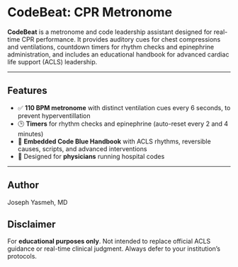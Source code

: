 # CodeBeat: CPR Metronome

**CodeBeat** is a metronome and code leadership assistant designed for real-time CPR performance. It provides auditory cues for chest compressions and ventilations, countdown timers for rhythm checks and epinephrine administration, and includes an educational handbook for advanced cardiac life support (ACLS) leadership.

---

## Features

- ✅ **110 BPM metronome** with distinct ventilation cues every 6 seconds, to prevent hyperventillation 
- 🕒 **Timers** for rhythm checks and epinephrine (auto-reset every 2 and 4 minutes)
- 📘 **Embedded Code Blue Handbook** with ACLS rhythms, reversible causes, scripts, and advanced interventions
- 🧠 Designed for **physicians** running hospital codes

---

## Author

Joseph Yasmeh, MD

## Disclaimer

For **educational purposes only**. Not intended to replace official ACLS guidance or real-time clinical judgment. Always defer to your institution’s protocols.
